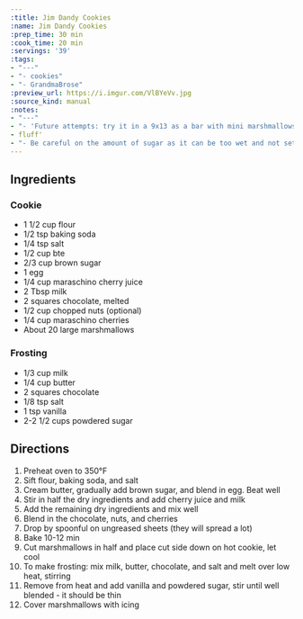```yaml
---
:title: Jim Dandy Cookies
:name: Jim Dandy Cookies
:prep_time: 30 min
:cook_time: 20 min
:servings: '39'
:tags:
- "---"
- "- cookies"
- "- GrandmaBrose"
:preview_url: https://i.imgur.com/VlBYeVv.jpg
:source_kind: manual
:notes:
- "---"
- "- 'Future attempts: try it in a 9x13 as a bar with mini marshmallows or marshmallow"
- fluff'
- "- Be careful on the amount of sugar as it can be too wet and not set up well"
---
```


## Ingredients
### Cookie
- 1 1/2 cup flour
- 1/2 tsp baking soda
- 1/4 tsp salt
- 1/2 cup bte
- 2/3 cup brown sugar
- 1 egg
- 1/4 cup maraschino cherry juice
- 2 Tbsp milk
- 2 squares chocolate, melted
- 1/2 cup chopped nuts (optional)
- 1/4 cup maraschino cherries
- About 20 large marshmallows

### Frosting
- 1/3 cup milk
- 1/4 cup butter
- 2 squares chocolate
- 1/8 tsp salt
- 1 tsp vanilla
- 2-2 1/2 cups powdered sugar


## Directions
1. Preheat oven to 350°F
2. Sift flour, baking soda, and salt
3. Cream butter, gradually add brown sugar, and blend in egg. Beat well
4. Stir in half the dry ingredients and add cherry juice and milk
5. Add the remaining dry ingredients and mix well
6. Blend in the chocolate, nuts, and cherries
7. Drop by spoonful on ungreased sheets (they will spread a lot)
8. Bake 10-12 min
9. Cut marshmallows in half and place cut side down on hot cookie, let cool
10. To make frosting: mix milk, butter, chocolate, and salt and melt over low heat, stirring
11. Remove from heat and add vanilla and powdered sugar, stir until well blended - it should be thin
12. Cover marshmallows with icing
